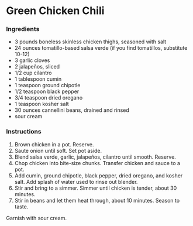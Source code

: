 # Green Chicken Chili

### Ingredients

- 3 pounds boneless skinless chicken thighs, seasoned with salt
- 24 ounces tomatillo-based salsa verde (if you find tomatillos, substitute 10-12)
- 3 garlic cloves
- 2 jalapeños, sliced
- 1/2 cup cilantro
- 1 tablespoon cumin
- 1 teaspoon ground chipotle
- 1/2 teaspoon black pepper
- 3/4 teaspoon dried oregano
- 1 teaspoon kosher salt
- 30 ounces cannellini beans, drained and rinsed
- sour cream

### Instructions

1. Brown chicken in a pot. Reserve.
2. Saute onion until soft. Set pot aside.
3. Blend salsa verde, garlic, jalapeños, cilantro until smooth. Reserve.
4. Chop chicken into bite-size chunks. Transfer chicken and sauce to a pot.
5. Add cumin, ground chipotle, black pepper, dried oregano, and kosher salt. Add splash of water used to rinse out blender.
6. Stir and bring to a simmer. Simmer until chicken is tender, about 30 minutes.
7. Stir in beans and let them heat through, about 10 minutes. Season to taste.

Garnish with sour cream.
